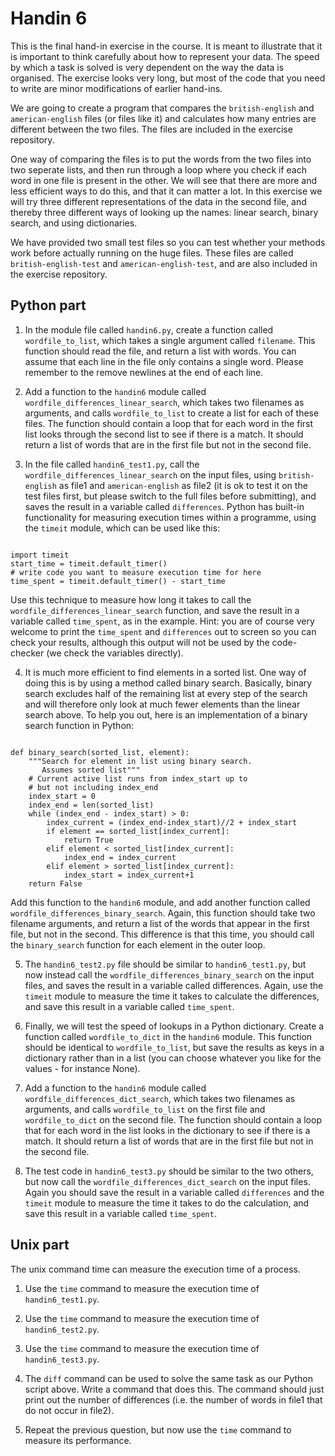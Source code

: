 # Handin 6

This is the final hand-in exercise in the course. It is meant to illustrate that it is important to think carefully about how to represent your data. The speed by which a task is solved is very dependent on the way the data is organised. The exercise looks very long, but most of the code that you need to write are minor modifications of earlier hand-ins.

We are going to create a program that compares the <code>british-english</code> and <code>american-english</code> files (or files like it) and calculates how many entries are different between the two files. The files are included in the exercise repository.

One way of comparing the files is to put the words from the two files into two seperate lists, and then run through a loop where you check if each word in one file is present in the other. We will see that there are more and less efficient ways to do this, and that it can matter a lot. In this exercise we will try three different representations of  the data in the second file, and thereby three different ways of looking up the names: linear search, binary search, and using dictionaries.

We have provided two small test files so you can test whether your methods work before actually running on the huge files. These files are called <code>british-english-test</code> and <code>american-english-test</code>, and are also included in the exercise repository.

## Python part

1. In the module file called <code>handin6.py</code>, create a function called <code>wordfile_to_list</code>, which takes a single argument called <code>filename</code>. This function should read the file, and return a list with words. You can assume that each line in the file only contains a single word. Please remember to the remove newlines at the end of each line. 

2. Add a function to the <code>handin6</code> module called <code>wordfile_differences_linear_search</code>, which takes two filenames as arguments, and calls <code>wordfile_to_list</code> to create a list for each of these files. The function should contain a loop that for each word in the first list looks through the second list to see if there is a match. It should return a list of words that are in the first file but not in the second file.

3. In the file called <code>handin6_test1.py</code>, call the <code>wordfile_differences_linear_search</code> on the input files, using <code>british-english</code> as file1 and <code>american-english</code> as file2 (it is ok to test it on the test files first, but please switch to the full files before submitting), and saves the result in a variable called <code>differences</code>. Python has built-in functionality for measuring execution times within a programme, using the <code>timeit</code> module, which can be used like this: 

<pre><code>
import timeit
start_time = timeit.default_timer()
# write code you want to measure execution time for here
time_spent = timeit.default_timer() - start_time</code></pre>

Use this technique to measure how long it takes to call the <code>wordfile_differences_linear_search</code> function, and save the result in a variable called <code>time_spent</code>, as in the example. Hint: you are of course very welcome to print the <code>time_spent</code> and <code>differences</code> out to screen so you can check your results, although this output will not be used by the code-checker (we check the variables directly).

4. It is much more efficient to find elements in a sorted list. One way of doing this is by using a method called binary search.  Basically, binary search excludes half of the remaining list at every step of the search and will therefore only look at much fewer elements than the linear search above. To help you out, here is an implementation of a binary search function in Python:

<pre><code>
def binary_search(sorted_list, element):
    """Search for element in list using binary search.
       Assumes sorted list"""
    # Current active list runs from index_start up to
    # but not including index_end
    index_start = 0
    index_end = len(sorted_list)
    while (index_end - index_start) > 0:
        index_current = (index_end-index_start)//2 + index_start
        if element == sorted_list[index_current]:
            return True
        elif element < sorted_list[index_current]:
            index_end = index_current
        elif element > sorted_list[index_current]:
            index_start = index_current+1
    return False</code></pre>

Add this function to the <code>handin6</code> module, and add another function called <code>wordfile_differences_binary_search</code>. Again, this function should take two filename arguments, and return a list of the words that appear in the first file, but not in the second. This difference is that this time, you should call the <code>binary_search</code> function for each element in the outer loop.

5. The <code>handin6_test2.py</code> file should be similar to <code>handin6_test1.py</code>, but now instead call the <code>wordfile_differences_binary_search</code> on the input files, and saves the result in a variable called differences. Again, use the <code>timeit</code> module to measure the time it takes to calculate the differences, and save this result in a variable called <code>time_spent</code>.

6. Finally, we will test the speed of lookups in a Python dictionary. Create a function called <code>wordfile_to_dict</code> in the <code>handin6</code> module. This function should be identical to <code>wordfile_to_list</code>, but save the results as keys in a dictionary rather than in a list (you can choose whatever you like for the values - for instance None).

7. Add a function to the <code>handin6</code> module called <code>wordfile_differences_dict_search</code>, which takes two filenames as arguments, and calls <code>wordfile_to_list</code> on the first file and <code>wordfile_to_dict</code> on the second file. The function should contain a loop that for each word in the list looks in the dictionary to see if there is a match. It should return a list of words that are in the first file but not in the second file.

8. The test code in <code>handin6_test3.py</code> should be similar to the two others, but now call the <code>wordfile_differences_dict_search</code> on the input files. Again you should save the result in a variable called <code>differences</code> and the <code>timeit</code> module to measure the time it takes to do the calculation, and save this result in a variable called <code>time_spent</code>.

## Unix part

The unix command time can measure the execution time of a process.

1. Use the <code>time</code> command to measure the execution time of <code>handin6_test1.py</code>.

2. Use the <code>time</code> command to measure the execution time of <code>handin6_test2.py</code>.

3. Use the <code>time</code> command to measure the execution time of <code>handin6_test3.py</code>.

4. The <code>diff</code> command can be used to solve the same task as our Python script above. Write a command that does this. The command should just print out the number of differences (i.e. the number of words in file1 that do not occur in file2).

5. Repeat the previous question, but now use the <code>time</code> command to measure its performance.


